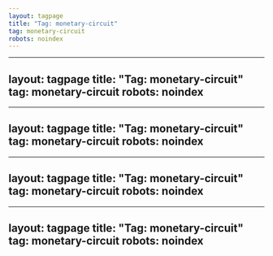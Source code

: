 ```yaml
---
layout: tagpage
title: "Tag: monetary-circuit"
tag: monetary-circuit
robots: noindex
---
```

---
layout: tagpage
title: "Tag: monetary-circuit"
tag: monetary-circuit
robots: noindex
---
---
layout: tagpage
title: "Tag: monetary-circuit"
tag: monetary-circuit
robots: noindex
---
---
layout: tagpage
title: "Tag: monetary-circuit"
tag: monetary-circuit
robots: noindex
---
---
layout: tagpage
title: "Tag: monetary-circuit"
tag: monetary-circuit
robots: noindex
---
